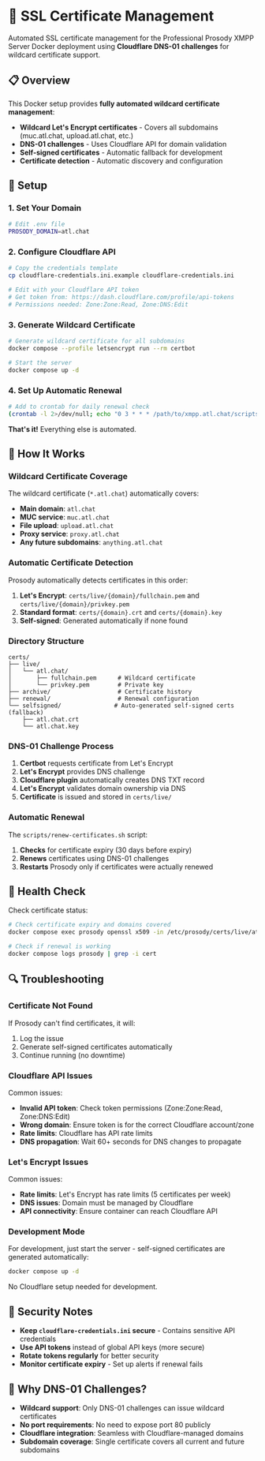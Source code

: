 # 🔐 SSL Certificate Management

Automated SSL certificate management for the Professional Prosody XMPP Server Docker deployment using **Cloudflare DNS-01 challenges** for wildcard certificate support.

## 📋 Overview

This Docker setup provides **fully automated wildcard certificate management**:

- **Wildcard Let's Encrypt certificates** - Covers all subdomains (muc.atl.chat, upload.atl.chat, etc.)
- **DNS-01 challenges** - Uses Cloudflare API for domain validation
- **Self-signed certificates** - Automatic fallback for development
- **Certificate detection** - Automatic discovery and configuration

## 🚀 Setup

### 1. Set Your Domain

```bash
# Edit .env file
PROSODY_DOMAIN=atl.chat
```

### 2. Configure Cloudflare API

```bash
# Copy the credentials template
cp cloudflare-credentials.ini.example cloudflare-credentials.ini

# Edit with your Cloudflare API token
# Get token from: https://dash.cloudflare.com/profile/api-tokens
# Permissions needed: Zone:Zone:Read, Zone:DNS:Edit
```

### 3. Generate Wildcard Certificate

```bash
# Generate wildcard certificate for all subdomains
docker compose --profile letsencrypt run --rm certbot

# Start the server
docker compose up -d
```

### 4. Set Up Automatic Renewal

```bash
# Add to crontab for daily renewal check
(crontab -l 2>/dev/null; echo "0 3 * * * /path/to/xmpp.atl.chat/scripts/renew-certificates.sh") | crontab -
```

**That's it!** Everything else is automated.

## 🔧 How It Works

### Wildcard Certificate Coverage

The wildcard certificate (`*.atl.chat`) automatically covers:

- **Main domain**: `atl.chat`
- **MUC service**: `muc.atl.chat`
- **File upload**: `upload.atl.chat`
- **Proxy service**: `proxy.atl.chat`
- **Any future subdomains**: `anything.atl.chat`

### Automatic Certificate Detection

Prosody automatically detects certificates in this order:

1. **Let's Encrypt**: `certs/live/{domain}/fullchain.pem` and `certs/live/{domain}/privkey.pem`
2. **Standard format**: `certs/{domain}.crt` and `certs/{domain}.key`
3. **Self-signed**: Generated automatically if none found

### Directory Structure

```
certs/
├── live/
│   └── atl.chat/
│       ├── fullchain.pem      # Wildcard certificate
│       └── privkey.pem        # Private key
├── archive/                   # Certificate history
├── renewal/                   # Renewal configuration
└── selfsigned/               # Auto-generated self-signed certs (fallback)
    ├── atl.chat.crt
    └── atl.chat.key
```

### DNS-01 Challenge Process

1. **Certbot** requests certificate from Let's Encrypt
2. **Let's Encrypt** provides DNS challenge
3. **Cloudflare plugin** automatically creates DNS TXT record
4. **Let's Encrypt** validates domain ownership via DNS
5. **Certificate** is issued and stored in `certs/live/`

### Automatic Renewal

The `scripts/renew-certificates.sh` script:

1. **Checks** for certificate expiry (30 days before expiry)
2. **Renews** certificates using DNS-01 challenges
3. **Restarts** Prosody only if certificates were actually renewed

## 🏥 Health Check

Check certificate status:

```bash
# Check certificate expiry and domains covered
docker compose exec prosody openssl x509 -in /etc/prosody/certs/live/atl.chat/fullchain.pem -noout -dates -text | grep -A5 "Subject Alternative Name"

# Check if renewal is working
docker compose logs prosody | grep -i cert
```

## 🔍 Troubleshooting

### Certificate Not Found

If Prosody can't find certificates, it will:

1. Log the issue
2. Generate self-signed certificates automatically
3. Continue running (no downtime)

### Cloudflare API Issues

Common issues:

- **Invalid API token**: Check token permissions (Zone:Zone:Read, Zone:DNS:Edit)
- **Wrong domain**: Ensure token is for the correct Cloudflare account/zone
- **Rate limits**: Cloudflare has API rate limits
- **DNS propagation**: Wait 60+ seconds for DNS changes to propagate

### Let's Encrypt Issues

Common issues:

- **Rate limits**: Let's Encrypt has rate limits (5 certificates per week)
- **DNS issues**: Domain must be managed by Cloudflare
- **API connectivity**: Ensure container can reach Cloudflare API

### Development Mode

For development, just start the server - self-signed certificates are generated automatically:

```bash
docker compose up -d
```

No Cloudflare setup needed for development.

## 🔐 Security Notes

- **Keep `cloudflare-credentials.ini` secure** - Contains sensitive API credentials
- **Use API tokens** instead of global API keys (more secure)
- **Rotate tokens regularly** for better security
- **Monitor certificate expiry** - Set up alerts if renewal fails

## 🎯 Why DNS-01 Challenges?

- **Wildcard support**: Only DNS-01 challenges can issue wildcard certificates
- **No port requirements**: No need to expose port 80 publicly
- **Cloudflare integration**: Seamless with Cloudflare-managed domains
- **Subdomain coverage**: Single certificate covers all current and future subdomains
